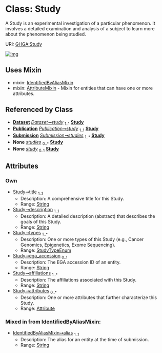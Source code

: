 
# Class: Study


A Study is an experimental investigation of a particular phenomenon. It involves a detailed examination and analysis of a subject to learn more about the phenomenon being studied.

URI: [GHGA:Study](https://w3id.org/GHGA/Study)


[![img](https://yuml.me/diagram/nofunky;dir:TB/class/[Submission],[Attribute]<attributes%200..*-++[Study&#124;title:string;description:string;types:StudyTypeEnum%20%2B;ega_accession:string%20%3F;affiliations:string%20%2B;alias:string],[Dataset]-%20study%201..1>[Study],[Publication]-%20study%201..1>[Study],[Submission]++-%20studies%201..*>[Study],[Submission]-%20studies(i)%200..*>[Study],[Dataset]-%20study(i)%200..1>[Study],[Publication]-%20study(i)%200..1>[Study],[Study]uses%20-.->[IdentifiedByAliasMixin],[Study]uses%20-.->[AttributeMixin],[Publication],[IdentifiedByAliasMixin],[Dataset],[AttributeMixin],[Attribute])](https://yuml.me/diagram/nofunky;dir:TB/class/[Submission],[Attribute]<attributes%200..*-++[Study&#124;title:string;description:string;types:StudyTypeEnum%20%2B;ega_accession:string%20%3F;affiliations:string%20%2B;alias:string],[Dataset]-%20study%201..1>[Study],[Publication]-%20study%201..1>[Study],[Submission]++-%20studies%201..*>[Study],[Submission]-%20studies(i)%200..*>[Study],[Dataset]-%20study(i)%200..1>[Study],[Publication]-%20study(i)%200..1>[Study],[Study]uses%20-.->[IdentifiedByAliasMixin],[Study]uses%20-.->[AttributeMixin],[Publication],[IdentifiedByAliasMixin],[Dataset],[AttributeMixin],[Attribute])

## Uses Mixin

 *  mixin: [IdentifiedByAliasMixin](IdentifiedByAliasMixin.md)
 *  mixin: [AttributeMixin](AttributeMixin.md) - Mixin for entities that can have one or more attributes.

## Referenced by Class

 *  **[Dataset](Dataset.md)** *[Dataset➞study](Dataset_study.md)*  <sub>1..1</sub>  **[Study](Study.md)**
 *  **[Publication](Publication.md)** *[Publication➞study](Publication_study.md)*  <sub>1..1</sub>  **[Study](Study.md)**
 *  **[Submission](Submission.md)** *[Submission➞studies](Submission_studies.md)*  <sub>1..\*</sub>  **[Study](Study.md)**
 *  **None** *[studies](studies.md)*  <sub>0..\*</sub>  **[Study](Study.md)**
 *  **None** *[study](study.md)*  <sub>0..1</sub>  **[Study](Study.md)**

## Attributes


### Own

 * [Study➞title](Study_title.md)  <sub>1..1</sub>
     * Description: A comprehensive title for this Study.
     * Range: [String](types/String.md)
 * [Study➞description](Study_description.md)  <sub>1..1</sub>
     * Description: A detailed description (abstract) that describes the goals of this Study.
     * Range: [String](types/String.md)
 * [Study➞types](Study_types.md)  <sub>1..\*</sub>
     * Description: One or more types of this Study (e.g., Cancer Genomics, Epigenetics, Exome Sequencing).
     * Range: [StudyTypeEnum](StudyTypeEnum.md)
 * [Study➞ega_accession](Study_ega_accession.md)  <sub>0..1</sub>
     * Description: The EGA accession ID of an entity.
     * Range: [String](types/String.md)
 * [Study➞affiliations](Study_affiliations.md)  <sub>1..\*</sub>
     * Description: The affiliations associated with this Study.
     * Range: [String](types/String.md)
 * [Study➞attributes](Study_attributes.md)  <sub>0..\*</sub>
     * Description: One or more attributes that further characterize this Study.
     * Range: [Attribute](Attribute.md)

### Mixed in from IdentifiedByAliasMixin:

 * [IdentifiedByAliasMixin➞alias](IdentifiedByAliasMixin_alias.md)  <sub>1..1</sub>
     * Description: The alias for an entity at the time of submission.
     * Range: [String](types/String.md)
